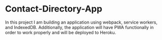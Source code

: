 # Contact-Directory-App
In this project I am building an application using webpack, service workers, and IndexedDB. Additionally, the application will have PWA functionally in order to work properly and will be deployed to Heroku. 
